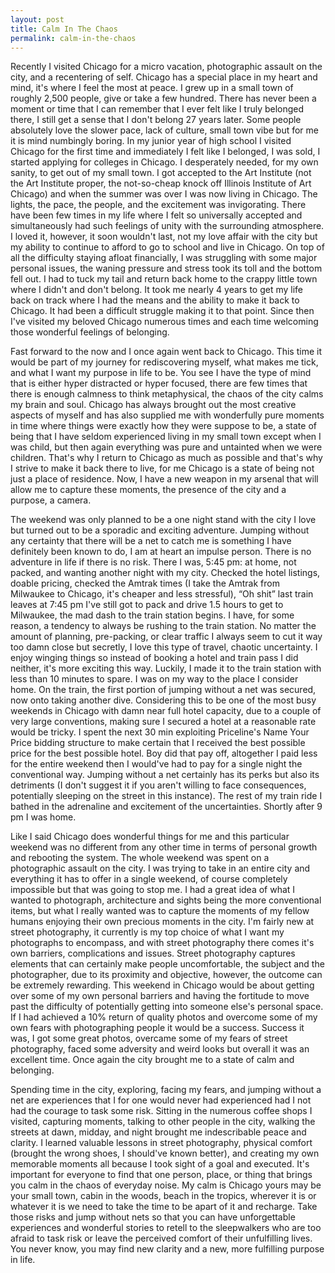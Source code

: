 ```yaml
---
layout: post
title: Calm In The Chaos
permalink: calm-in-the-chaos
---
```



Recently I visited Chicago for a micro vacation, photographic assault on the city, and a recentering of self. Chicago has a special place in my heart and mind, it's where I feel the most at peace. I grew up in a small town of roughly 2,500 people, give or take a few hundred. There has never been a moment or time that I can remember that I ever felt like I truly belonged there, I still get a sense that I don't belong 27 years later. Some people absolutely love the slower pace, lack of culture, small town vibe but for me it is mind numbingly boring. In my junior year of high school I visited Chicago for the first time and immediately I felt like I belonged, I was sold, I started applying for colleges in Chicago. I desperately needed, for my own sanity, to get out of my small town. I got accepted to the Art Institute (not the Art Institute proper, the not-so-cheap knock off Illinois Institute of Art Chicago) and when the summer was over I was now living in Chicago. The lights, the pace, the people, and the excitement was invigorating. There have been few times in my life where I felt so universally accepted and simultaneously had such feelings of unity with the surrounding atmosphere.  I loved it, however, it soon wouldn't last, not my love affair with the city but my ability to continue to afford to go to school and live in Chicago. On top of all the difficulty staying afloat financially, I was struggling with some major personal issues, the waning pressure and stress took its toll and the bottom fell out. I had to tuck my tail and return back home to the crappy little town where I didn't and don't belong. It took me nearly 4 years to get my life back on track where I had the means and the ability to make it back to Chicago. It had been a difficult struggle making it to that point. Since then I've visited my beloved Chicago numerous times and each time welcoming those wonderful feelings of belonging.

Fast forward to the now and I once again went back to Chicago. This time it would be part of my journey for rediscovering myself, what makes me tick, and what I want my purpose in life to be. You see I have the type of mind that is either hyper distracted or hyper focused, there are few times that there is enough calmness to think metaphysical, the chaos of the city calms my brain and soul. Chicago has always brought out the most creative aspects of myself and has also supplied me with wonderfully pure moments in time where things were exactly how they were suppose to be, a state of being that I have seldom experienced living in my small town except when I was child, but then again everything was pure and untainted when we were children. That's why I return to Chicago as much as possible and that's why I strive to make it back there to live, for me Chicago is a state of being not just a place of residence. Now, I have a new weapon in my arsenal that will allow me to capture these moments, the presence of the city and a purpose, a camera.

The weekend was only planned to be a one night stand with the city I love but turned out to be a sporadic and exciting adventure. Jumping without any certainty that there will be a net to catch me is something I have definitely been known to do, I am at heart an impulse person. There is no adventure in life if there is no risk. There I was, 5:45 pm: at home, not packed, and wanting another night with my city. Checked the hotel listings, doable pricing, checked the Amtrak times (I take the Amtrak from Milwaukee to Chicago, it's cheaper and less stressful), “Oh shit” last train leaves at 7:45 pm I've still got to pack and drive 1.5 hours to get to Milwaukee, the mad dash to the train station begins. I have, for some reason, a tendency to always be rushing to the train station. No matter the amount of planning, pre-packing, or clear traffic I always seem to cut it way too damn close but secretly, I love this type of travel, chaotic uncertainty. I enjoy winging things so instead of booking a hotel and train pass I did neither, it's more exciting this way. Luckily, I made it to the train station with less than 10 minutes to spare. I was on my way to the place I consider home. On the train, the first portion of jumping without a net was secured, now onto taking another dive. Considering this to be one of the most busy weekends in Chicago with damn near full hotel capacity, due to a couple of very large conventions, making sure I secured a hotel at a reasonable rate would be tricky. I spent the next 30 min exploiting Priceline's Name Your Price bidding structure to make certain that I received the best possible price for the best possible hotel. Boy did that pay off, altogether I paid less for the entire weekend then I would've had to pay for a single night the conventional way. Jumping without a net certainly has its perks but also its detriments (I don't suggest it if you aren't willing to face consequences, potentially sleeping on the street in this instance). The rest of my train ride I bathed in the adrenaline and excitement of the uncertainties. Shortly after 9 pm I was home.

Like I said Chicago does wonderful things for me and this particular weekend was no different from any other time in terms of personal growth and rebooting the system. The whole weekend was spent on a photographic assault on the city. I was trying to take in an entire city and everything it has to offer in a single weekend, of course completely impossible but that was going to stop me. I had a great idea of what I wanted to photograph, architecture and sights being the more conventional items, but what I really wanted was to capture the moments of my fellow humans enjoying their own precious moments in the city. I'm fairly new at street photography, it currently is my top choice of what I want my photographs to encompass, and with street photography there comes it's own barriers, complications and issues. Street photography captures elements that can certainly make people uncomfortable, the subject and the photographer, due to its proximity and objective, however, the outcome can be extremely rewarding. This weekend in Chicago would be about getting over some of my own personal barriers and having the fortitude to move past the difficulty of potentially getting into someone else's personal space. If I had achieved a 10% return of quality photos and overcome some of my own fears with photographing people it would be a success. Success it was, I got some great photos, overcame some of my fears of street photography, faced some adversity and weird looks but overall it was an excellent time. Once again the city brought me to a state of calm and belonging.

Spending time in the city, exploring, facing my fears, and jumping without a net are experiences that I for one would never had experienced had I not had the courage to task some risk. Sitting in the numerous coffee shops I visited, capturing moments, talking to other people in the city, walking the streets at dawn, midday, and night brought me indescribable peace and clarity. I learned valuable lessons in street photography, physical comfort (brought the wrong shoes, I should've known better), and creating my own memorable moments all because I took sight of a goal and executed. It's important for everyone to find that one person, place, or thing that brings you calm in the chaos of everyday noise. My calm is Chicago yours may be your small town, cabin in the woods, beach in the tropics, wherever it is or whatever it is we need to take the time to be apart of it and recharge. Take those risks and jump without nets so that you can have unforgettable experiences and wonderful stories to retell to the sleepwalkers who are too afraid to task risk or leave the perceived comfort of their unfulfilling lives. You never know, you may find new clarity and a new, more fulfilling purpose in life.
